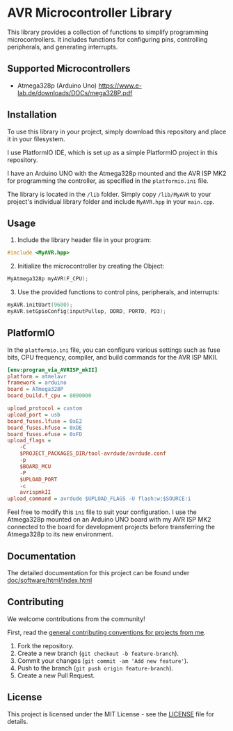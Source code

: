 # AVR Microcontroller Library

This library provides a collection of functions to simplify programming microcontrollers. It includes functions for configuring pins, controlling peripherals, and generating interrupts.

## Supported Microcontrollers

- Atmega328p (Arduino Uno)	https://www.e-lab.de/downloads/DOCs/mega328P.pdf

## Installation

To use this library in your project, simply download this repository and place it in your filesystem.

I use PlatformIO IDE, which is set up as a simple PlatformIO project in this repository.

I have an Arduino UNO with the Atmega328p mounted and the AVR ISP MK2 for programming the controller, as specified in the `platformio.ini` file.

The library is located in the `/lib` folder. Simply copy `/lib/MyAVR` to your project's individual library folder and include `MyAVR.hpp` in your `main.cpp`.

## Usage

1. Include the library header file in your program:
```cpp
#include <MyAVR.hpp>
```

2. Initialize the microcontroller by creating the Object:
```cpp
MyAtmega328p myAVR(F_CPU);
```

3. Use the provided functions to control pins, peripherals, and interrupts:
```cpp
myAVR.initUart(9600);
myAVR.setGpioConfig(inputPullup, DDRD, PORTD, PD3);
```

## PlatformIO

In the `platformio.ini` file, you can configure various settings such as fuse bits, CPU frequency, compiler, and build commands for the AVR ISP MKII.

```ini
[env:program_via_AVRISP_mkII]
platform = atmelavr
framework = arduino
board = ATmega328P
board_build.f_cpu = 8000000

upload_protocol = custom
upload_port = usb
board_fuses.lfuse = 0xE2
board_fuses.hfuse = 0xDE
board_fuses.efuse = 0xFD
upload_flags = 
	-C
	$PROJECT_PACKAGES_DIR/tool-avrdude/avrdude.conf
	-p
	$BOARD_MCU
	-P
	$UPLOAD_PORT
	-c
	avrispmkII
upload_command = avrdude $UPLOAD_FLAGS -U flash:w:$SOURCE:i
```

Feel free to modify this `ini` file to suit your configuration. I use the Atmega328p mounted on an Arduino UNO board with my AVR ISP MK2 connected to the board for development projects before transferring the Atmega328p to its new environment.

## Documentation
The detailed documentation for this project can be found under [doc/software/html/index.html](doc/software/html/index.html)

## Contributing

We welcome contributions from the community!

First, read the [general contributing conventions for projects from me](CONTRIBUTING.md).

1. Fork the repository.
2. Create a new branch (`git checkout -b feature-branch`).
3. Commit your changes (`git commit -am 'Add new feature'`).
4. Push to the branch (`git push origin feature-branch`).
5. Create a new Pull Request.

## License

This project is licensed under the MIT License - see the [LICENSE](LICENSE) file for details.
